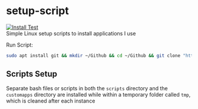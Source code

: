# setup-script
[![Install Test](https://github.com/LittleTealeaf/setup-script/actions/workflows/Installation.yml/badge.svg)](https://github.com/LittleTealeaf/setup-script/actions/workflows/Installation.yml)  
Simple Linux setup scripts to install applications I use

Run Script:
```bash
sudo apt install git && mkdir ~/Github && cd ~/Github && git clone "https://github.com/LittleTealeaf/setup-script" && sudo ./run.sh
```

## Scripts Setup
Separate bash files or scripts in both the `scripts` directory and the `customapps` directory are installed while within a temporary folder called `tmp`, which is cleaned after each instance
